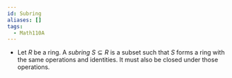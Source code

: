 ```yaml
---
id: Subring
aliases: []
tags:
  - Math110A
---
```


- Let $R$ be a ring. A _subring_ $S\subseteq R$ is a subset such that $S$ forms
  a ring with the same operations and identities. It must also be closed under
  those operations.
